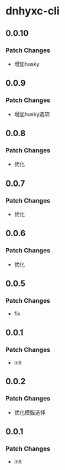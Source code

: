 # dnhyxc-cli

## 0.0.10

### Patch Changes

- 增加husky

## 0.0.9

### Patch Changes

- 增加husky选项

## 0.0.8

### Patch Changes

- 优化

## 0.0.7

### Patch Changes

- 优化

## 0.0.6

### Patch Changes

- 优化

## 0.0.5

### Patch Changes

- fix

## 0.0.1

### Patch Changes

- init

## 0.0.2

### Patch Changes

- 优化模版选择

## 0.0.1

### Patch Changes

- init
